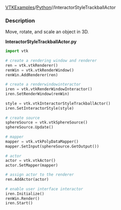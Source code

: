 [VTKExamples](/home/)/[Python](/Python)//InteractorStyleTrackballActor

### Description
Move, rotate, and scale an object in 3D.

**InteractorStyleTrackballActor.py**
```python
import vtk
 
# create a rendering window and renderer
ren = vtk.vtkRenderer()
renWin = vtk.vtkRenderWindow()
renWin.AddRenderer(ren)
 
# create a renderwindowinteractor
iren = vtk.vtkRenderWindowInteractor()
iren.SetRenderWindow(renWin)
 
style = vtk.vtkInteractorStyleTrackballActor()
iren.SetInteractorStyle(style)
 
# create source
sphereSource = vtk.vtkSphereSource()
sphereSource.Update()
  
# mapper
mapper = vtk.vtkPolyDataMapper()
mapper.SetInput(sphereSource.GetOutput())
 
# actor
actor = vtk.vtkActor()
actor.SetMapper(mapper)

# assign actor to the renderer
ren.AddActor(actor)
 
# enable user interface interactor
iren.Initialize()
renWin.Render()
iren.Start()
```
